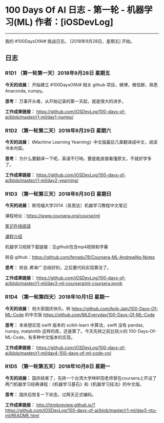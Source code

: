 # 100 Days Of AI 日志 - 第一轮 - 机器学习(ML) 作者：[iOSDevLog]
---

我的 #100DaysOfAI# 挑战日志。 [2018年9月28日，星期五] 开始。

## 日志

### R1D1 （第一轮第一天）2018年9月28日 星期五

**今天的进展：** 开始建立 #100DaysOfAI# 相关 github 项目，微博，微信群，熟悉 Anaconda, numpy。

**思考：** 万事开头难，从开始记录的第一天起，就是很大的进步。

**工作成果链接：** <https://github.com/iOSDevLog/100-days-of-ai/blob/master/r1-ml/day1-numpy/>

### R1D2 （第一轮第二天）2018年9月29日 星期六

**今天的进展：** 《Machine Learning Yearning》中文版最后几章翻译成中文，阅读书本内容。

**思考：** 为什么要翻译一下呢，英语不行呐。要是能直接看懂原文，不就好学多了。

**工作成果链接：** <https://github.com/iOSDevLog/100-days-of-ai/blob/master/r1-ml/day2-yearning/>

### R1D3 （第一轮第三天）2018年9月30日 星期日

**今天的进展：**  斯坦福大学2014（吴恩达）机器学习教程中文笔记

课程地址：<https://www.coursera.org/course/ml>

[笔记在线阅读](http://www.ai-start.com/ml2014)

[课程介绍](https://github.com/fengdu78/Coursera-ML-AndrewNg-Notes/blob/master/README.md)

机器学习视频下载链接：见github包含mp4视频和字幕

转自 github：<https://github.com/fengdu78/Coursera-ML-AndrewNg-Notes>

**思考：** 转自 *黄海广* 总结好的，之后要代码实现算法了。

**工作成果链接：** <https://github.com/iOSDevLog/100-days-of-ai/blob/master/r1-ml/day3-ml-coursera/ml-coursera.ipynb>

### R1D4 （第一轮第四天）2018年10月1日 星期一

**今天的进展：**  祝大家国庆快乐。转 <https://github.com/Avik-Jain/100-Days-Of-ML-Code> 的中文版 <https://github.com/MLEveryday/100-Days-Of-ML-Code>

**思考：** 本来想实现 swift 版本的 scikit-learn 中算法，swift 没有 pandas, numpy, matplotlib 这样的库，还是算了。今天先转之前比较火的 100-Days-Of-ML-Code，有多种中文版本的实现。

**工作成果链接：** <https://github.com/iOSDevLog/100-days-of-ai/blob/master/r1-ml/day4-100-days-of-ml-code-cn/>

### R1D5 （第一轮第五天）2018年10月8日 星期一

**今天的进展：**  国庆结束了，先转一个台湾大学林轩田老师曾在coursera上开设了两门机器学习经典课程：《机器学习基石》和《机器学习技法》的中文版。

**思考：** 国庆后恢复一下状态，过两天正式编码。

**工作成果链接：** <http://htmlpreview.github.io/?https://github.com/iOSDevLog/100-days-of-ai/blob/master/r1-ml/day5-ntu-ml/README.html>
